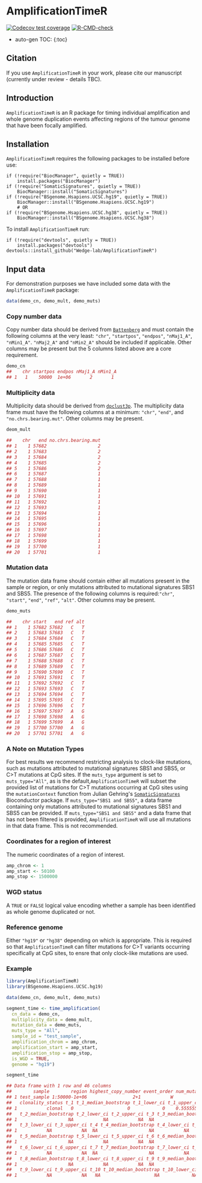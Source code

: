 # AmplificationTimeR
<!-- badges: start -->
  [![Codecov test coverage](https://codecov.io/gh/Wedge-lab/AmplificationTimeR/branch/main/graph/badge.svg)](https://app.codecov.io/gh/Wedge-lab/AmplificationTimeR?branch=main)
  [![R-CMD-check](https://github.com/Wedge-lab/AmplificationTimeR/actions/workflows/check-standard.yml/badge.svg)](https://github.com/Wedge-lab/AmplificationTimeR/actions/workflows/check-standard.yml)
  <!-- badges: end -->

* auto-gen TOC:
{:toc}

## Citation
If you use `AmplificationTimeR` in your work, please cite our manuscript (currently under review - details TBC).  

## Introduction
`AmplificationTimeR` is an R package for timing individual amplification and whole genome duplication events affecting regions of the tumour genome that have been focally amplified.  

## Installation
`AmplificationTimeR` requires the following packages to be installed before use:
```
if (!require("BiocManager", quietly = TRUE))
    install.packages("BiocManager")
if (!require("SomaticSignatures", quietly = TRUE))
    BiocManager::install("SomaticSignatures")
if (!require("BSgenome.Hsapiens.UCSC.hg19", quietly = TRUE))
    BiocManager::install("BSgenome.Hsapiens.UCSC.hg19")
    # OR
if (!require("BSgenome.Hsapiens.UCSC.hg38", quietly = TRUE))
    BiocManager::install("BSgenome.Hsapiens.UCSC.hg38")    
```

To install `AmplificationTimeR` run:
```
if (!require("devtools", quietly = TRUE))
    install.packages("devtools")
devtools::install_github("Wedge-lab/AmplificationTimeR")
```

## Input data
For demonstration purposes we have included some data with the `AmplificationTimeR` package:
```r
data(demo_cn, demo_mult, demo_muts)
```

### Copy number data
Copy number data should be derived from [`Battenberg`](https://github.com/Wedge-lab/battenberg) and must contain the following columns at the very least: `"chr"`, `"startpos"`, `"endpos"`, `"nMaj1_A"`, `"nMin1_A"`. `"nMaj2_A"` and `"nMin2_A"` should be included if applicable.  Other columns may be present but the 5 columns listed above are a core requirement. 
```r
demo_cn
##    chr startpos endpos nMaj1_A nMin1_A
## 1   1    50000  1e+06       2       1
```

### Multiplicity data
Multiplicity data should be derived from [`dpclust3p`](https://github.com/Wedge-lab/dpclust3p). The multiplicity data frame must have the following columns at a minimum: `"chr"`, `"end"`, and `"no.chrs.bearing.mut"`. Other columns may be present. 

```r
deom_mult

##    chr   end no.chrs.bearing.mut
## 1    1 57682                   2
## 2    1 57683                   2
## 3    1 57684                   2
## 4    1 57685                   2
## 5    1 57686                   2
## 6    1 57687                   1
## 7    1 57688                   1
## 8    1 57689                   1
## 9    1 57690                   1
## 10   1 57691                   1
## 11   1 57692                   1
## 12   1 57693                   1
## 13   1 57694                   1
## 14   1 57695                   1
## 15   1 57696                   1
## 16   1 57697                   1
## 17   1 57698                   1
## 18   1 57699                   1
## 19   1 57700                   1
## 20   1 57701                   1
```

### Mutation data
The mutation data frame should contain either all mutations present in the sample or region, or only mutations attributed to mutational signatures SBS1 and SBS5. The presence of the following columns is required:`"chr"`, `"start"`, `"end"`, `"ref"`, `"alt"`. Other columns may be present. 

```r
demo_muts

##    chr start   end ref alt
## 1    1 57682 57682   C   T
## 2    1 57683 57683   C   T
## 3    1 57684 57684   C   T
## 4    1 57685 57685   C   T
## 5    1 57686 57686   C   T
## 6    1 57687 57687   C   T
## 7    1 57688 57688   C   T
## 8    1 57689 57689   C   T
## 9    1 57690 57690   C   T
## 10   1 57691 57691   C   T
## 11   1 57692 57692   C   T
## 12   1 57693 57693   C   T
## 13   1 57694 57694   C   T
## 14   1 57695 57695   C   T
## 15   1 57696 57696   C   T
## 16   1 57697 57697   A   G
## 17   1 57698 57698   A   G
## 18   1 57699 57699   A   G
## 19   1 57700 57700   A   G
## 20   1 57701 57701   A   G
```

### A Note on Mutation Types
For best results we recommend restricting analysis to clock-like mutations, such as mutations attributed to mutational signatures SBS1 and SBS5, or C>T mutations at CpG sites.  If the `muts_type` argument is set to `muts_type="All"`, as is the default,`AmplificationTimeR` will subset the provided list of mutations for C>T mutations occurring at CpG sites using the `mutationContext` function from Julian Gehring's [`SomaticSignatures`](https://bioconductor.org/packages/release/bioc/html/SomaticSignatures.html) Bioconductor package. If `muts_type="SBS1 and SBS5"`, a data frame containing only mutations attributed to mutational signatures SBS1 and SBS5 can be provided.  If `muts_type="SBS1 and SBS5"` and a data frame that has not been filtered is provided, `AmplificationTimeR` will use all mutations in that data frame.  This is not recommended. 

### Coordinates for a region of interest
The numeric coordinates of a region of interest.  

```r
amp_chrom <- 1
amp_start <- 50100
amp_stop <- 1500000
```

### WGD status
A `TRUE` or `FALSE` logical value encoding whether a sample has been identified as whole genome duplicated or not. 

### Reference genome
Either `"hg19"` or `"hg38"` depending on which is appropriate. This is required so that `AmplificationTimeR` can filter mutations for C>T variants occurring specifically at CpG sites, to ensre that only clock-like mutations are used. 

### Example

```r
library(AmplificationTimeR)
library(BSgenome.Hsapiens.UCSC.hg19)

data(demo_cn, demo_mult, demo_muts)

segment_time <- time_amplification(
  cn_data = demo_cn,
  multiplicity_data = demo_mult,
  mutation_data = demo_muts,
  muts_type = "All",
  sample_id = "test_sample",
  amplification_chrom = amp_chrom,
  amplification_start = amp_start,
  amplification_stop = amp_stop,
  is_WGD = TRUE,
  genome = "hg19")
```

```r
segment_time

## Data frame with 1 row and 46 columns
##        sample        region highest_copy_number event_order num_mutations_used
## 1 test_sample 1:50000-1e+06                 2+1           W                  4
##   clonality_status t_1 t_1_median_bootstrap t_1_lower_ci t_1_upper_ci t_2
## 1           clonal   0                    0            0    0.5555556  NA
##   t_2_median_bootstrap t_2_lower_ci t_2_upper_ci t_3 t_3_median_bootstrap
## 1                   NA           NA           NA  NA                   NA
##   t_3_lower_ci t_3_upper_ci t_4 t_4_median_bootstrap t_4_lower_ci t_4_upper_ci t_5
## 1           NA           NA  NA                   NA           NA           NA  NA
##   t_5_median_bootstrap t_5_lower_ci t_5_upper_ci t_6 t_6_median_bootstrap
## 1                   NA           NA           NA  NA                   NA
##   t_6_lower_ci t_6_upper_ci t_7 t_7_median_bootstrap t_7_lower_ci t_7_upper_ci t_8
## 1           NA           NA  NA                   NA           NA           NA  NA
##   t_8_median_bootstrap t_8_lower_ci t_8_upper_ci t_9 t_9_median_bootstrap
## 1                   NA           NA           NA  NA                   NA
##   t_9_lower_ci t_9_upper_ci t_10 t_10_median_bootstrap t_10_lower_ci t_10_upper_ci
## 1           NA           NA   NA                    NA            NA            NA
```
